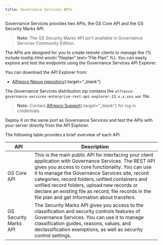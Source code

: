 ```yaml
---
title: Governance Services APIs
---
```


Governance Services provides two APIs, the GS Core API and the GS Security Marks API.

> **Note:** The GS Security Marks API isn't available in Governance Services Community Edition.

The APIs are designed for you to create remote clients to manage the {% include tooltip.html word="fileplan" text="File Plan" %}. You can easily explore and test the endpoints using the Governance Services API Explorer. 

You can download the API Explorer from:

* [Alfresco Nexus repository](https://nexus.alfresco.com/nexus/){:target="_blank"}

The Governance Services distribution zip contains the `alfresco-governance-services-enterprise-rest-api-explorer-23.x.x.xxx.war` file.

> **Note:** Contact [Alfresco Support](https://support.alfresco.com/){:target="_blank"} for log in credentials.

Deploy it on the same port as Governance Services and test the APIs with your server directly from the API Explorer.

The following table provides a brief overview of each API.

|API|Description|
|---|-----------|
|GS Core API|This is the main public API for interfacing your client application with Governance Services. The REST API gives you access to core functionality. You can use it to manage the Governance Services site, record categories, record folders, unfiled containers and unfiled record folders, upload new records or declare an existing file as record, file records in the file plan and get information about transfers.|
|GS Security Marks API|The Security Marks API gives you access to the classification and security controls features of Governance Services. You can use it to manage classification guides, reasons, values, and declassification exemptions, as well as security control settings.|
